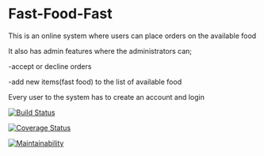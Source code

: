 # Fast-Food-Fast
This is an online system where users can place orders on the available food

It also has admin features where the administrators can;

  -accept or decline orders
  
  -add new items(fast food) to the list of available food
  
Every user to the system has to create an account and login  

[![Build Status](https://travis-ci.org/m-asiimwe/Fast-Food-Fast.svg?branch=api)](https://travis-ci.org/m-asiimwe/Fast-Food-Fast)

[![Coverage Status](https://coveralls.io/repos/github/m-asiimwe/Fast-Food-Fast/badge.svg?branch=api)](https://coveralls.io/github/m-asiimwe/Fast-Food-Fast?branch=api)

[![Maintainability](https://api.codeclimate.com/v1/badges/fe5d0f7b2397b5cc47bf/maintainability)](https://codeclimate.com/github/m-asiimwe/Fast-Food-Fast/maintainability)